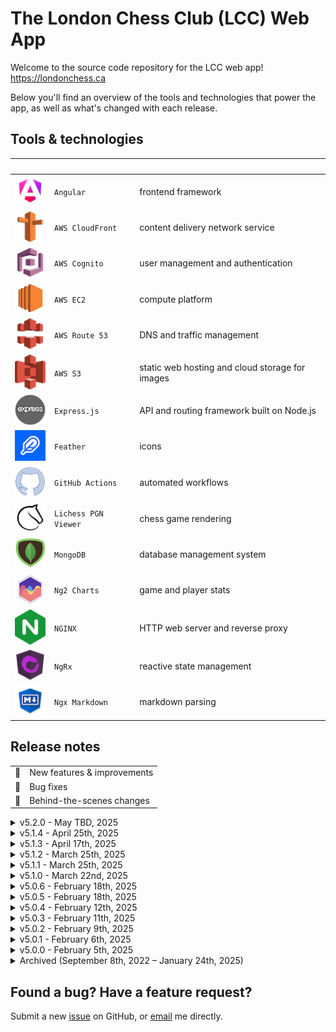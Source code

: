# The London Chess Club (LCC) Web App

Welcome to the source code repository for the LCC web app! <https://londonchess.ca>

Below you'll find an overview of the tools and technologies that power the app, as well as what's changed with each release.

## Tools & technologies

|&nbsp;&nbsp;&nbsp;&nbsp;&nbsp;&nbsp;&nbsp;&nbsp;&nbsp;&nbsp;&nbsp;| | |
|-|-|-|
| [![Angular](readme-icons/angular.png)](https://angular.dev) | `Angular` | frontend framework |
| [![AWS Route 53](readme-icons/aws-route-53.png)](https://aws.amazon.com/route53) | `AWS CloudFront` | content delivery network service |
| [![AWS Cognito](readme-icons/aws-cognito.png)](https://aws.amazon.com/cognito) | `AWS Cognito` | user management and authentication |
| [![AWS EC2](readme-icons/aws-ec2.png)](https://aws.amazon.com/ec2) | `AWS EC2` | compute platform |
| [![AWS Route 53](readme-icons/aws-cloudfront.png)](https://aws.amazon.com/cloudfront) | `AWS Route 53` | DNS and traffic management |
| [![AWS S3](readme-icons/aws-s3.png)](https://aws.amazon.com/s3) | `AWS S3` | static web hosting and cloud storage for images |
| [![Express.js](readme-icons/expressjs.png)](https://expressjs.com) | `Express.js` | API and routing framework built on Node.js |
| [![Feather](readme-icons/feather.png)](https://feathericons.com) | `Feather` | icons |
| [![GitHub Actions](readme-icons/github.png)](https://github.com/features/actions) | `GitHub Actions` | automated workflows |
| [![Lichess PGN Viewer](readme-icons/lichess.png)](https://github.com/lichess-org/pgn-viewer) | `Lichess PGN Viewer` | chess game rendering |
| [![MongoDB](readme-icons/mongodb.png)](https://www.mongodb.com) | `MongoDB` | database management system  |
| [![Ng2 Charts](readme-icons/ng2-charts.png)](https://valor-software.com/ng2-charts) | `Ng2 Charts` | game and player stats |
| [![NGINX](readme-icons/nginx.png)](https://nginx.org/en) | `NGINX` | HTTP web server and reverse proxy |
| [![NgRx](readme-icons/ngrx.png)](https://ngrx.io) | `NgRx` | reactive state management |
| [![Ngx Markdown](readme-icons/ngx-markdown.png)](https://github.com/jfcere/ngx-markdown) | `Ngx Markdown` | markdown parsing |

## Release notes

|     |                                   |
| --- | --------------------------------- |
| 🚀  | New features & improvements       |
| 🐛  | Bug fixes                         |
| 🔧  | Behind-the-scenes changes         |

<details>
<summary>v5.2.0 - May TBD, 2025</summary>

- 🚀 Allow multiple articles, events, and members to be viewed & edited simultaneously in multiple tabs
- 🚀 Add the ability for admins to edit image captions and album titles, as well as to delete photos directly from the Photo Viewer
- 🚀 Create new Lifetime Achievement Awards page to list all past recipients of the award
- 🚀 Support markdown blockquotes in articles
- 🚀 Choose more appropriate icons for some pages
- 🚀 Append `| LCC` to the end of browser tab page titles for all pages except the homepage

</details>

<details>
<summary>v5.1.4 - April 25th, 2025</summary>

- 🔧 Reduce loading spinner limit to 2 seconds
- 🔧 Update some Angular packages

</details>

<details>
<summary>v5.1.3 - April 17th, 2025</summary>

- 🚀 Limit loading spinner to 5 seconds to keep application interactive in the event an API request hangs

</details>

<details>
<summary>v5.1.2 - March 25th, 2025</summary>

- 🚀 Update link to FIDE handbook

</details>

<details>
<summary>v5.1.1 - March 25th, 2025</summary>

- 🚀 Remove 'Active Tournament' and 'Rapid Tournament' event categories with 'Rapid Tournament (25 mins)' and 'Rapid Tournament (40 mins)'; add time control to 'Blitz Tournament' event category for consistency
- 🐛 Fix disabled button colour

</details>

<details>
<summary>v5.1.0 - March 22nd, 2025</summary>

- 🚀 Reorganize club information by incorporating a couple new sections on the About page, and adding raised cards with links on the Home page
- 🚀 Redesign Photo Grid and add support for albums
- 🚀 Improve table layout in About screen leadership section; list new assistant tournament director position under Coordinators
- 🚀 Add new [Code of Conduct](https://londonchess.ca/documents#lcc-code-of-conduct.pdf) document and redact personal information from board meeting documents
- 🚀 Add support for linking to any particular document on Documents page with # URL fragment (e.g. [londonchess.ca/documents#lcc-bylaws.pdf](https://londonchess.ca/documents#lcc-bylaws.pdf))
- 🚀 Add tooltip to document download icons and prevent default browser document reader from opening when clicked
- 🚀 Add a couple new photos from 2025 Rook's Revenge tournament
- 🚀 Increase size of link text and display underline animation when hovering over links
- 🚀 Increase allowable image upload file size to 4MB
- 🚀 Decrease load times by reducing the size of some excessively large static assets downloaded on initial load 
- 🚀 Replace full-width expansion panels on Games Archives page with buttons to make better use of the space
- 🔧 Upgrade to Angular v19.2.2
- 🔧 Upgrade third-party dependencies
- 🔧 Replace 'screen' with 'page' throughout codebase for more consistent naming

</details>

<details>
<summary>v5.0.6 - February 18th, 2025</summary>

- 🔧 Upgrade to Angular v19.1.7
- 🔧 Upgrade third-party dependencies and remove unused ones
- 🔧 Security upgrades

</details>

<details>
<summary>v5.0.5 - February 18th, 2025</summary>

- 🔧 Split Nav component into separate Navigation Bar and User Settings Menu components, and all dropdown-related logic into a dedicated Dropdown directive

</details>

<details>
<summary>v5.0.4 - February 12th, 2025</summary>

- 🔧 Integrate Plausible for outbound links, file downloads, hashed page paths and login button click events

</details>

<details>
<summary>v5.0.3 - February 11th, 2025</summary>

- 🔧 Fix README icons & begin prep work for new Photo Gallery 

</details>

<details>
<summary>v5.0.2 - February 9th, 2025</summary>

- 🚀 Add support for ordered lists and width settings on article images in markdown editor

</details>

<details>
<summary>v5.0.1 - February 6th, 2025</summary>

- 🐛 Minor bug fixes related to Members table sorting, app layout on mobile, and some funny business with icons in this README file

</details>

<details>
<summary>v5.0.0 - February 5th, 2025</summary>

- 🚀 Implement a 'sticky' app header to keep app banners and navigation buttons visible when scrolling down a page
- 🚀 Adjust layout and colour scheme in various places throughout app to remove any inconsistencies and generally improve the user experience (UX) 
- 🚀 Create a custom Date Picker component and implement in Event and Member Form component for date-related inputs
- 🚀 Redesign admin controls and make them accessible via a custom context menu (right-click); add a new bookmark control for a simpler way of adding and removing article bookmarks
- 🚀 Redesign article 'table of contents' section and have it auto-generate anchor links based on subheadings found in the article markdown data
- 🚀 Create a new Image Explorer component to allow admin users to reuse existing articles images and to delete any unused ones from the database
- 🚀 Create a new reusable Overlay service, with built-in mouse & key event listeners
- 🚀 Create a new reusable Dialog component, with a built-in header and further mouse & key event listeners
- 🚀 Redesign tooltips and dialogs, and support layered dialogs for contexts where a confirmation dialog needs to be displayed over another dialog
- 🐛 Prevent page reloads and smoothen scrolling behaviour when accessing anchor links (e.g. the `details` part of an article via `londonchess.ca/article123#details`)
- 🐛 Prevent various bugs that occurred occassionally when working with article banner images
- 🐛 Ensure clicking on admin controls and dialogs does not interact with any components below the overlay
- 🔧 Upgrade to Angular v19
- 🔧 Adapt Schedule, Members and Articles services for the new backend architecture
- 🔧 Move entire authentication flow to the new backend
- 🔧 Convert all frontend date types to either ISO 8601 date strings (standard dates in the format `YYYY-MM-DDTHH:MM:SS`) or `Moment` types in date-heavy contexts where lots of calculations may be needed
- 🔧 Consolidate all components, directives and pipes into more streamlined standalone components
- 🔧 Create custom `range` pipe for easier iteration over consecutive integers in templates
- 🔧 Clean up redundant code in Nav component
- 🔧 Improve error handling and provide more comprehensive error messages to notification toasts for easier debugging when needed
- 🔧 Rename 'Schedule' and 'Club Event' features and components to 'Event' wherever appropriate
- 🔧 Migrate deprecated `@import` rule to `@use`/`@forward` in prepararation for future release of Dart Sass 3.0.0, where `@import` will no longer be available
- 🔧 Migrate deprecated global built-in functions to use explicit `sass:` prefix
- 🔧 Migrate from Jasmine to Jest, and add unit tests for various components, pipes, validators, and utility functions
- 🔧 Update path aliases and remove redundant `.eslintrc` file
- 🔧 Improve efficiency of custom sorting algorithm (used for sorting members, club events and articles), add support for sorting by an additional secondary key, and handle certain edge cases more appropriately

</details>

<details>
<summary style="cursor: pointer">
Archived (September 8th, 2022 – January 24th, 2025)
</summary>

<details>
<summary>v4.1.12 - January 24th, 2025</summary>

- 🚀 Update About page with new membership fees for 2025–2028
- 🚀 Add 'Incremental Plan to Break Even' PDF to Documents

</details>

<details>
<summary style="cursor: pointer">
v4.1.11 - January 4th, 2025
</summary>

- 🚀 Update About page with 2025 executive committee, directors and coordinators
- 🚀 Update City Champion page with result from 2025 Championship 

</details>

<details>
<summary style="cursor: pointer">
v4.1.10 - January 3rd, 2025
</summary>

- 🚀 Add PGNs for LCC Championship Playoffs

</details>

<details>
<summary style="cursor: pointer">
v4.1.9 - November 30th, 2024
</summary>

- 🚀 Re-sort 2024 PGNs

</details>

<details>
<summary style="cursor: pointer">
v4.1.8 - November 30th, 2024
</summary>

- 🚀 Add PGNs for LCC Championship

</details>

<details>
<summary style="cursor: pointer">
v4.1.7 - November 19th, 2024
</summary>

- 🚀 Generate favicons and icons for a wider range of devices and themes
- 🚀 Improve safe mode notice text styling
- 🚀 Improve disabled button styling
- 🐛 Reverse logic of safe mode toggle switch in Member Editor form
- 🐛 Fix bug where a valid member ID in the URL was sometimes interpreted as invalid
- 🐛 Fix bug where sometimes previous event or member would be loaded up when editing

</details>

<details>
<summary style="cursor: pointer">
v4.1.6 - November 18th, 2024
</summary>

- 🔧 Upgrade Angular to `v18.2.12` and update all third-party packages & dev dependencies

</details>

<details>
<summary style="cursor: pointer">
v4.1.5 - November 17th, 2024
</summary>

- 🚀 Add ability to show/hide sensitive information when logged in as admin wherever personal details may be displayed
- 🚀 Improve how image placeholders are handled and prevent layout shifts from occurring during article loading process
- 🚀 Only display edit date on articles which were edited on a different date than the creation date
- 🐛 Always attempt to fetch the latest article, member or club event whenever the page is refreshed
- 🐛 Ensure single quotes appear as expected in article previews on Home and News pages
- 🔧 Simplify a lot of the logic around fetching and updating articles, members and club events

</details>

<details>
<summary style="cursor: pointer">
v4.1.4 - November 2nd, 2024
</summary>

- 🐛 Fix issue in Member Editor preventing new members from being added
- 🔧 Upgrade to Angular v18.1.0 and update some third-party packages

</details>

<details>
<summary style="cursor: pointer">
v4.1.3 - October 31st, 2024
</summary>

- 🚀 Improve links at the bottom of article pages and a few more minor improvements to Article Editor

</details>

<details>
<summary style="cursor: pointer">
v4.1.2 - October 31st, 2024
</summary>

- 🚀 Improve background/text contrast on disabled buttons
- 🚀 Add support for multi-line event descriptions
- 🚀 Various minor improvements to the Article Editor
- 🔧 Improve some naming conventions used throughout codebase

</details>

<details>
<summary style="cursor: pointer">
v4.1.1 - October 28th, 2024
</summary>

- 🚀 Add PGNs for round 7 of LCC Championship

</details>

<details>
<summary style="cursor: pointer">
v4.1.0 - October 23rd, 2024
</summary>

- 🚀 Add a 'Analyze in Lichess' button for games in the Game Archives page which redirects you to Lichess' analysis board with the full PGN loaded
- 🚀 Add 'Analyze this position' text to existing 'Analysis Board' button to help avoid confusion
- 🚀 Display opening and result stats for filtered games
- 🚀 Add support for null paths and tooltips to be passed in to Link component
- 🐛 Prevent left-right arrow keys from controlling scrollbar in the expansion panel when a game is focused since they already control previous/next move in the Lichess PGN Viewer
- 🐛 Add a newline character after the game termination marker, followed by an intentional blank line, to all PGNs in the Game Archives
- 🐛 Ensure embedded images in articles are responsive and are always displayed at max-width 

</details>

<details>
<summary style="cursor: pointer">
v4.0.19 - October 18th, 2024
</summary>

- 🚀 Add PGNs for round 6 of LCC Championship

</details>

<details>
<summary style="cursor: pointer">
v4.0.18 - October 14th, 2024
</summary>

- 🚀 Add PGNs for round 5 of LCC Championship

</details>

<details>
<summary style="cursor: pointer">
v4.0.17 - October 6th, 2024
</summary>

- 🐛 Fix formatting of all PGNs in the Game Archives

</details>

<details>
<summary style="cursor: pointer">
v4.0.16 - October 5th, 2024
</summary>

- 🚀 Add PGNs for round 4 of LCC Championship

</details>

<details>
<summary style="cursor: pointer">
v4.0.15 - October 4th, 2024
</summary>

- 🔧 Configure separate API endpoint for dev & prod environments 

</details>

<details>
<summary style="cursor: pointer">
v4.0.14 - September 28th, 2024
</summary>

- 🐛 Add PGNs for round 3 of LCC Championship (Sections C, D and E)

</details>

<details>
<summary style="cursor: pointer">
v4.0.13 - September 27th, 2024
</summary>

- 🐛 Add PGNs for round 3 of LCC Championship (Sections A and B)
- 🐛 Reduce padding around Lichess PGN Viewer menu options

</details>

<details>
<summary style="cursor: pointer">
v4.0.12 - September 22nd, 2024
</summary>

- 🐛 Update some game PGNs and add remainder of games from second round of LCC Championship
- 🐛 Sort 2024's PGNs by tournament round number

</details>

<details>
<summary style="cursor: pointer">
v4.0.11 - September 20th, 2024
</summary>

- 🐛 Update game PGNs from first round and add some PGNs from second round of LCC Championship

</details>

<details>
<summary style="cursor: pointer">
v4.0.10 - September 13th, 2024
</summary>

- 🐛 Add game PGNs from first round of LCC Championship

</details>

<details>
<summary style="cursor: pointer">
v4.0.9 - September 1st, 2024
</summary>

- 🐛 Ensure article content persists on page reload when composing or editing an article
- 🔧 Clean up some code related to the Loader Service
- 🔧 Update how external and mailto links are configured to better follow [HTML standard](https://html.spec.whatwg.org/multipage/text-level-semantics.html#the-a-element)

</details>

<details>
<summary style="cursor: pointer">
v4.0.8 - August 9th, 2024
</summary>

- 🚀 Update About page

</details>

<details>
<summary style="cursor: pointer">
v4.0.7 - August 5th, 2024
</summary>

- 🚀 Improve admin user authentication error handling and how toast notifications are displayed when the error message is long
- 🐛 Fix bug where Article and Members pages would sometimes hang while loading

</details>

<details>
<summary style="cursor: pointer">
v4.0.6 - August 4th, 2024
</summary>

- 🚀 Display scores next to players' names in the PGN viewer component
- 🚀 Add the ability to filter games in the Game Archives page by first/last name, whether the player was White or Black, and the number of moves 

</details>

<details>
<summary style="cursor: pointer">
v4.0.5 - July 5th, 2024
</summary>

- 🔧 Add step in GitHub action workflow to automatically invalidate CloudFront distribution whenever updating the production website S3

</details>

<details>
<summary style="cursor: pointer">
v4.0.4 - July 2nd, 2024
</summary>

- 🔧 Switch to `pnpm` and set up dedicated GitHub Actions workflows for preview and production static hosting buckets on S3
- 🔧 Set up basic unit tests

</details>

<details>
<summary style="cursor: pointer">
v4.0.3 - June 29th, 2024
</summary>

- 🚀 Remember user's show/hide past events preference in the Schedule component
- 🐛 Ensure browser back button takes you back to the top of the article after navigating to a page anchor via the article's table of contents
- 🐛 Fix Link List component's header colour theming

</details>

<details>
<summary style="cursor: pointer">
v4.0.2 - June 27th, 2024
</summary>

- 🚀 Improve colour contrast in warning toasts
- 🐛 Send prefetch request with appropriate headers to article images API to prevent the need for CORS browser plug-ins when creating/editing articles

</details>

<details>
<summary style="cursor: pointer">
v4.0.1 - June 26th, 2024
</summary>

- 🚀 Some minor styling touch-ups
- 🚀 Only display an article has been edited if it's at least 5 minutes after the creation time
- 🚀 Remove all 'MB' and empty {Fritz} annotations from archived games' PGNs

</details>

<details>
<summary style="cursor: pointer">
v4.0.0 - June 25th, 2024
</summary>

- 🚀 Upgrade to Angular v18
- 🚀 Overhaul redesign of colour theming throughout app
- 🚀 Revamp the user settings dropdown menu (top-right of app header)
- 🚀 Revamp the upcoming event banner (top of screen), and do not show again for at least 24 hours once it's been clicked
- 🚀 Introduce a dark mode, and add ability to toggle theme from the dropdown menu, defaulting to the user's browser preferences
- 🚀 Minor improvements to various UI components: buttons, tooltips, toasts, forms, screen headers, modification info boxes, event alert banners, and the page loading spinner
- 🐛 Fix layout issue on Game Archives page
- 🐛 Fix layout issue in app header when viewing app on a large screen
- 🔧 Simplify some CSS Flex code throughout codebase and remove other redundant/unused styles

</details>

<details>
<summary style="cursor: pointer">
v3.3.2 - May 25th, 2024
</summary>

- 🚀 Add more recent games (from 2017 to 2023) to club game archives
- 🚀 Various minor improvements to spruce up the Game Archives page
- 🐛 Fix a bug which made only a handful of game PGNs accessible in each expansion panel

</details>

<details>
<summary style="cursor: pointer">
v3.3.1 - May 3rd, 2024
</summary>

- 🚀 Add support for linking scheduled club events to an article where more details can be found

</details>

<details>
<summary style="cursor: pointer">
v3.3.0 - May 2nd, 2024
</summary>

- 🚀 Highlight the London Chess Championship event in the new homepage welcome section
- 🚀 Improve styling of notification toasts
- 🐛 Fix a bug which sometimes caused the page to redirect to a 404 error page
- 🐛 Fix a bug which prevented the user from navigating to the same anchor (section) of an article multiple times consecutively
- 🔧 Overhaul redesign of AWS Cognito admin authentication and password change flows

</details>

<details>
<summary style="cursor: pointer">
v3.2.0 - April 30th, 2024
</summary>

- 🚀 Revamp home screen with a more user-friendly layout and links to club's Instagram page and noticeboard on WhatsApp
- 🚀 Improve website SEO by 1) including more meaningful text within `<noscript>` tags for better description in SERPs, 2) using `<h1>` tags in Screen Header component, and 3) adding more meta tags to root index.html file
- 🚀 Dynamically generate metadata and title for each individual screen so that screen-specific titles appear in the browser tab (e.g. tab now says 'Members' when viewing the members table)
- 🔧 Implement module lazy-loading for a quicker initial load
- 🔧 Refactor website routing to split add/edit/view screens as variants of their parent member/article/event screens instead of standalone screens, and create dedicated member/article/event routing modules to handle their routing instead of a single app-level routing module
- 🔧 Refactor club map component to follow best practices with latest Google Maps API changes
- 🔧 Improve console log and error handling

</details>

<details>
<summary style="cursor: pointer">
v3.1.3 - April 24th, 2024
</summary>

- 🚀 Post PDFs of minutes from club's first three board meetings, as well as the club's bylaws
- 🚀 Change scrollbar colour to grey
- 🚀 Change article 'sticky' icon to be a bookmark
- 🐛 Ensure the next club event (in the app banner as well as the highlighted row on the Schedule screen) changes over at 9:00pm EST instead of midnight on Friday UTC time (which is currently equivalent to 7:00pm EST)
- 🔧 Replace `moment.js` library with `moment-timezone`, and improve date formatting algorithm

</details>

<details>
<summary style="cursor: pointer">
v3.1.2 - April 15th, 2024
</summary>

- 🐛 Fix a bug where scheduled club events would get sorted by date in the reverse order

</details>

<details>
<summary style="cursor: pointer">
v3.1.1 - April 14th, 2024
</summary>

- 🚀 Display provisional peak ratings in Members Table in regular `XXXX/X` format instead of converting to `(provisional)` fallback text
- 🐛 Several minor improvements and bug fixes related to article/member/event editing as well as image URL/file retrieval
- 🐛 Fix a bug where the Members Table would unsort itself after a member was edited or deleted

</details>

<details>
<summary style="cursor: pointer">
v3.1.0 - April 14th, 2024
</summary>

- 🚀 Implement article image placeholders and URL source fallbacks for better UX and to help prevent layout shift on page load when an image source is not loadable or unavailable
- 🚀 Keep admin user on the Add Member and Add Event pages after a new item (member/event) has been successfully created, to prevent them from having to re-navigate to the page each time when adding multiple items
- 🚀 Style scrollbars more consistently across app
- 🚀 Add ability to revert chosen article banner image when creating/editing an article
- 🚀 Retain form state on page refresh, and store chosen image's URL in local storage
- 🐛 Fix bug preventing admin user from setting an image on a new article
- 🔧 Major rework of the article image presigned URL/ image file serialization
- 🔧 Implement new navigation flow to help differentiate between deep-linking and page refreshing, which require slightly different page setup logic

</details>

<details>
<summary style="cursor: pointer">
v3.0.12 - April 3rd, 2024
</summary>

- 🐛 Fix bug with article view & edit navigation

</details>

<details>
<summary style="cursor: pointer">
v3.0.11 - April 3rd, 2024
</summary>

- 🐛 Fix some security vulnerabilities

</details>

<details>
<summary style="cursor: pointer">
v3.0.10 - April 2nd, 2024
</summary>

- 🚀 Save working progress in forms so that refreshing the page does not return the form to the item's original state
- 🚀 When linking directly to a 'create' or 'edit' screen for an item that could not be found in the store, make an API call to fetch that item before resorting to redirecting the user to another screen. This will allow the user to send links that take you directly to a specific article - the full collection of articles doesn't need to first be fetched from the database for this to work anymore
- 🐛 Fix bug where non-admin users were able to access certain 'edit' screens (in readonly mode)
- 🔧 Reorganize app's reusable utility functions
- 🔧 Add `type` modifier to certain imports and exports to future-proof app in the event that a transpiler (such as Babel or Vite) is introduced and it becomes unclear which imports/exports should be available at runtime (see: [this article](https://typescript-eslint.io/blog/consistent-type-imports-and-exports-why-and-how/))
- 🔧 Refactor `*ngFor` and `*ngIf` directives to Angular's new `@for` and `@if` control-flow syntax for better DX and a slightly smaller bundle size since the new syntax is built into the template engine
- 🔧 Add `readonly` modifier to all imported types and methods used in templates or help prevent accidental overwrites

</details>

<details>
<summary style="cursor: pointer">
v3.0.9 - March 12th, 2024
</summary>

- 🚀 Add a link in the app footer to the club's Instagram page
- 🚀 Display a loading spinner whenever any database operation takes place, such as updating an article or deleting an event
- 🚀 Change lecture event tag colour to blue to help differentiate from blitz tournament tags
- 🚀 After an article has been published or edited, navigate the admin user to that article instead of the News screen
- 🚀 After an article has been deleted, only navigate the user to the News screen if they're coming from the Article View screen
- 🐛 Ensure members table remains sorted after a create/edit/delete operation has completed
- 🔧 Rename all requesting database actions, changing prefix from 'load' to 'fetch'

</details>

<details>
<summary style="cursor: pointer">
v3.0.8 - March 11th, 2024
</summary>

- 🚀 Add support for linking to sections of article pages
- 🚀 Revert club map back to Google Maps' default red marker styling and improve marker's longitude and latitude co-ordinates
- 🔧 Update Angular Google Maps library to `v17.3.0-rc.0` and replace deprecated `map-marker` with `advanced-map-marker` HTML element

</details>

<details>
<summary style="cursor: pointer">
v3.0.7 - March 10th, 2024
</summary>

- 🐛 Reinstate Angular Service Worker to prevent page from not being found when deep-linking into subroutes such as `/members` or `/news`

</details>

<details>
<summary style="cursor: pointer">
v3.0.6 - March 9th, 2024
</summary>

- 🐛 Fix issue where Members table sometimes hangs when sorting

</details>

<details>
<summary style="cursor: pointer">
v3.0.5 - March 9th, 2024
</summary>

- 🚀 Replace 100-items per page option in paginator component with one that allows user to see _all_ table items at once
- 🐛 Remove the option to install a bootable version of the website, and all ngsw (Angular Service Worker) related code

</details>

<details>
<summary style="cursor: pointer">
v3.0.4 - March 2nd, 2024
</summary>

- 🐛 Fix minor alignment issue in app footer

</details>

<details>
<summary style="cursor: pointer">
v3.0.3 - March 2nd, 2024
</summary>

- 🔧 Test out new website update notification process with change introduced in v3.0.2

</details>

<details>
<summary style="cursor: pointer">
v3.0.2 - March 2nd, 2024
</summary>

- 🐛 No longer force user from refreshing the page when a new version of the website becomes available, and instead only display a notification in the app footer that a new version is available

</details>

<details>
<summary style="cursor: pointer">
v3.0.1 - February 5th, 2024
</summary>

- 🚀 Migrate archived games (1974-2000) from old website
- 🚀 Update City Champion screen with result from 2023 Championship match

</details>

<details>
<summary style="cursor: pointer">
v3.0.0 - January 24th, 2024
</summary>

- 🚀 Upgrade to Angular v17
- 🚀 Show loading spinner over Photo Gallery photo while it loads
- 🚀 Create a PGN viewer widget and use to display archived games in new Game Archives screen
- 🐛 Remove spaces between link text and any punctuation that follows

</details>

<details>
<summary style="cursor: pointer">
v2.2.5 - January 18th, 2024
</summary>

- 🚀 Update main contact email to `welcome@londonchess.ca`

</details>

<details>
<summary style="cursor: pointer">
v2.2.4 - January 17th, 2024
</summary>

- 🚀 Add next/previous image buttons on Photo Gallery screen
- 🔧 Refactor ImageOverlay state as a general Photos state, and add more photo-related actions and selectors

</details>

<details>
<summary style="cursor: pointer">
v2.2.3 - January 17th, 2024
</summary>

- 🚀 Display each member's last update date in the members table
- 🚀 Carry over some markdown table features to the members table (i.e. horizontal scrollbar and larger font sizes)
- 🐛 Fix issue preventing admin user from adding a new member without supplying certain optional properties
- 🐛 Fix paginator tooltip text
- 🔧 Consolidate/remove repeated or no longer used table code

</details>

<details>
<summary style="cursor: pointer">
v2.2.2 - January 12th, 2024
</summary>

- 🐛 Fix various bugs which sometimes prevented an admin user from posting or editing an article
- 🔧 Improve some NgRx action names following v2.2.0's navigation refactor

</details>

<details>
<summary style="cursor: pointer">
v2.2.1 - January 11th, 2024
</summary>

- 🚀 Add fun chess pieces graphic to app header and update header font
- 🚀 Increase number of articles shown on the Home screen from 4 to 5
- 🐛 Prevent tooltips from displaying out of screen's bounds

</details>

<details>
<summary style="cursor: pointer">
v2.2.0 - January 9th, 2024
</summary>

- 🚀 Add ability to open any linkable item in a new tab by ctrl-clicking, and also display URL in browser on hover (previously was only possible on certain standard text links)
- 🚀 Various minor improvements to admin user dropdown component
- 🚀 Scroll to top of screen after toggling past events in the Schedule screen
- 🚀 Brief update on 2023 Championship Match (more details and photos to follow)
- 🔧 Refactor navigation logic throughout app to make better use of Angular's routing features
- 🔧 Leverage NgNeat's `until-destroy` library for a neater way to unsubscribe from observables when a component is destroyed

</details>

<details>
<summary style="cursor: pointer">
v2.1.0 - December 31st, 2023
</summary>

- 🚀 Add support for 'sticky' articles, allowing admins to bump up selected articles to the top of the list
- 🚀 Auto-expire warning toasts (red notifications in bottom-left of screen) just as with success toasts
- 🚀 Navigate to Home screen when clicking on either London Chess Club logo or text in main app header, and always in the current browser tab
- 🐛 Fix bug causing unsaved changes dialog from appearing when editing an article, even when it was returned to its original state
- 🐛 Fix some broken links on the About screen, and make sure they open up in a new tab when expected

</details>

<details>
<summary style="cursor: pointer">
v2.0.4 - December 23rd, 2023
</summary>

- 🐛 Fix some layout issues on Article Viewer screen
- 🐛 Fix timezone of default 'created by' & 'last edited by' dates for member edits when value is not found in database
- 🔧 Revert table width hacks in Markdown Renderer component now that layout has been corrected

</details>

<details>
<summary style="cursor: pointer">
v2.0.3 - December 22nd, 2023
</summary>

- 🐛 Fix some typos on the About screen
- 🐛 Ensure article banner images can be fetched through both HTTP and HTTPS and on all environments

</details>

<details>
<summary style="cursor: pointer">
v2.0.2 - December 20th, 2023
</summary>

- 🔧 Revert changes made in v2.0.1 to test out effects of the directive in the `index.html`

</details>

<details>
<summary style="cursor: pointer">
v2.0.1 - December 20th, 2023
</summary>

- 🐛 Use `upgrade-insecure-requests` directive to ensure article images endpoint can be reached via HTTP on both staging and prod environments

</details>

<details>
<summary style="cursor: pointer">
v2.0.0 - December 20th, 2023
</summary>

- 🚀 Make adjustments to this README.md prior to v2.0.0 launch
- 🚀 Move About screen to after Home screen in the navigation tabs
- 🚀 Improve About screen layout and content
- 🚀 Display only future events in Schedule by default, with an option to show past events
- 🐛 Fix issue which prevented article banner images from being fetched using secure connection (HTTPS protocol)
- 🐛 Correct club event date-time tiemzone calculations which were causing Thursday club event dates to show up as Wednesday
- 🐛 Fix Angular Service Worker issues when app is running on a production environment
- 🐛 Fix bug which prevented form validation icon from appearing in Create/Edit Event screen
- 🔧 Split `utils.ts` into more categorized util files, and leverage `moment.js` library for better date-time calculations

</details>

<details>
<summary style="cursor: pointer">
v1.6.8-beta - December 19th, 2023
</summary>

- 🚀 Update content on About screen
- 🚀 Update content on Champion screen
- 🐛 Fix password change bug
- 🔧 Update `manifest.webmanifest` file

</details>

<details>
<summary style="cursor: pointer">
v1.6.7-beta - December 18th, 2023
</summary>

- 🚀 Make member's year of birth field visible only to admins
- 🐛 Correct peak rating calculation for when a member's rating is edited
- 🐛 Ensure current date in new member empty form template correctly uses local timezone and not UTC time

</details>

<details>
<summary style="cursor: pointer">
v1.6.6-beta - December 17th, 2023
</summary>

- 🚀 Add a 'report a bug' link to the website footer
- 🚀 Limit banner image height so that it doesn't expand too much on larger screens
- 🐛 Fix bug preventing new banner images from being uploaded in some scenarios

</details>

<details>
<summary style="cursor: pointer">
v1.6.5-beta - December 16th, 2023
</summary>

- 🚀 Add support for hyperlinks and bullet points in article bodies
- 🚀 Minor revamping of home screen, about screen, and app header
- 🚀 Update some static content on about screen
- 🐛 Fix some minor layout bugs in Article Grid component
- 🐛 Fix bug causing unsaved changes modal to appear after successfully updating a member
- 🐛 Display correct 6:00 PM start time in banner alert message

</details>

<details>
<summary style="cursor: pointer">
v1.6.4-beta - December 12th, 2023
</summary>

- 🚀 Sort articles based on creation date
- 🚀 Hide more markdown characters from article body preview in Article Grid
- 🐛 Only show article edit date if different from creation date
- 🐛 Ensure new lines are at least preserved with HTML 'break' tags for now

</details>

<details>
<summary style="cursor: pointer">
v1.6.3-beta - December 10th, 2023
</summary>

- 🚀 Update schedule event types; add icon beside championship type
- 🐛 Fix various small bugs in Event Form component

</details>

<details>
<summary style="cursor: pointer">
v1.6.2-beta - December 9th, 2023
</summary>

- 🚀 Improve styling on divider lines used throughout app
- 🐛 Fix layout of Modification Info component, particularly for small devices
- 🐛 Fix bug where the create/edit member form incorrectly detected changes in the member's details

</details>

<details>
<summary style="cursor: pointer">
v1.6.1-beta - December 9th, 2023
</summary>

- 🐛 Fix bug causing embedded tables in articles to mess up the screen layout

</details>

<details>
<summary style="cursor: pointer">
v1.6.0-beta - December 7th, 2023
</summary>

- 🚀 Revamp top-right dropdown user menu
- 🚀 In the admin-only article/event/member edit forms, display author's name next to each article/event/member; display in the new user dropdown menu as well
- 🚀 Various minor layout improvements in form and toaster components
- 🔧 Improve user login and Cognito auth flow
- 🔧 Overhaul refactor of item creation and update dates to support JS Date objects, as well as store and read items' new creation & update details

</details>

<details>
<summary style="cursor: pointer">
v1.5.3-beta - December 2nd, 2023
</summary>

- 🚀 Improve modal (pop-up) button colour scheme
- 🐛 Fix bug where long links in the article body would break the layout on small devices

</details>

<details>
<summary style="cursor: pointer">
v1.5.2-beta - December 1st, 2023
</summary>

- 🔧 Increase production budgets in `angular.json` to accomodate for the new icon library

</details>

<details>
<summary style="cursor: pointer">
v1.5.1-beta - December 1st, 2023
</summary>

- 🚀 Add support for LCC-styled markdown tables in articles' content section
- 🚀 Replace CDS with Angular Feather library for icons
- 🚀 Increase limit on article body length and align text left in markdown preview section of Article Editor
- 🐛 Prevent user menu dropdown icon from displaying above the image previews when an image is selected in the Photo Gallery
- 🔧 Remove all dependencies to Clarity Design System library and replace with a more lightweight alternative solutions jfor icons

</details>

<details>
<summary style="cursor: pointer">
v1.5.0-beta - December 1st, 2023
</summary>

- 🚀 Add support for markdown in articles!
- 🐛 Fix various minor layout bugs on News and Photo Gallery screens
- 🐛 Restrict article banner image size to 1MB to ensure image uploads do not fail
- 🐛 Ensure dates used to determine upcoming events are compared correctly
- 🔧 Clean up various warnings showing up in the console, related to issues with the webmanifest and common JS packages

</details>

<details>
<summary style="cursor: pointer">
v1.4.5-beta - November 22nd, 2023
</summary>

- 🐛 Fix various minor bugs on Photo Gallery screen

</details>

<details>
<summary style="cursor: pointer">
v1.4.4-beta - November 22nd, 2023
</summary>

- 🚀 Improve typography and layout of Schedule and Nav components
- 🚀 Add more photos and archive links to Photo Gallery screen
- 🚀 Improve styling of 'secondary' buttons throughout app
- 🐛 Fix various minor bugs on Article Editor and Article Viewer screens
- 🔧 Revamp this `README` file and issue tickets for upcoming full release (v2.0.0)
- 🔧 Reorganize `layout` style partials

</details>

<details>
<summary style="cursor: pointer">
v1.4.3-beta - November 19th, 2023
</summary>

- 🚀 Display next event as a banner with option to link to that particular event on the Schedule screen
- 🚀 Improve how images are displayed on small devices
- 🚀 Add more event categories and only display upcoming events on the Home screen
- 🐛 Ensure admin control buttons don't propagate and trigger click events on their parent components
- 🔧 Create a `formatDate` pipe that invokes the `formatDate` utility function

</details>

<details>
<summary style="cursor: pointer">
v1.4.2-beta - November 16th, 2023
</summary>

- 🚀 Automatically log in after a successful password change, redirect user to Home screen, and hide sensitive information from Redux Devtools
- 🐛 Fix bug preventing user from accessing add member, add article and add event screens
- 🐛 Fix bug causing 'Last edited: Invalid Date' to be displayed after creating a new article

</details>

<details>
<summary style="cursor: pointer">
v1.4.1-beta - November 15th, 2023
</summary>

- 🚀 Add tables for executive committee and board of directors
- 🚀 Fix table column widths for all breakpoints to prevent layout shifts when sorting and awkward gaps between columns
- 🐛 Fix some small layout bugs on Champion screen
- 🐛 Fix bug preventing user menu to open

</details>

<details>
<summary style="cursor: pointer">
v1.4.0-beta - November 13th, 2023
</summary>

- 🚀 Overhaul layout upgrades on all screens
- 🔧 Implement power-of-2 't-shirt size' naming conventions for spacing style rules, including paddings, margins and flex gaps
- 🔧 Update some copy
- 🔧 Remove unnecessary/ unused style sheet partials

</details>

<details>
<summary style="cursor: pointer">
v1.3.3-beta - November 5th, 2023
</summary>

- 🚀 Update production environment variable for article images endpoint to not include port number now that nginx reverse proxy is set up

</details>

<details>
<summary style="cursor: pointer">
v1.3.2-beta - November 4th, 2023
</summary>

- 🚀 Update production environment variable for article images endpoint to use IP address of server running on the new EC2 instance

</details>

<details>
<summary style="cursor: pointer">
v1.3.1-beta - November 1st, 2023
</summary>

- 🔧 Update `README` and `.gitignore` files

</details>

<details>
<summary style="cursor: pointer">
v1.3.0-beta - October 30th, 2023
</summary>

- 🚀 Support banner images for articles
- 🚀 Create an Article Viewer screen to display the entire article whenever one is selected in the Article Grid
- 🚀 Remove unnecessary 'subtitle' field
- 🚀 Improve screen layouts for XL-wide devices
- 🚀 Improve truncation logic and support truncation by line count
- 🚀 Modify all toast titles to make them more distinct from notification descriptions directly below
- 🐛 Fix bug causing forms to submit twice when using the 'enter' key
- 🐛 Fix bug preventing new password from being sent to the server

- 🔧 Use generic types for `ServiceResponse`'s payload property for better type safety

</details>

<details>
<summary style="cursor: pointer">
v1.2.0-beta - October 4th, 2023
</summary>

- 🚀 Support submitting via 'enter' key in all forms
- 🚀 Add ability to return to the previous screen and request a new code after an email has already been entered
- 🐛 Revert changes to algorithm of 'kebabize' helper function, ensuring that the correct CSS classes are added in the Members Table component
- 🐛 Ensure all validator functions work as expected again, after major code refactor in the previous release

- 🔧 Simplify handling of form validation messages

</details>

<details>
<summary style="cursor: pointer">
v1.1.0-beta - August 31st, 2023
</summary>

- 🚀 Embed Google Maps map of club location
- 🔧 Enforce strict typing and apply better formatting in all files using new ESLint, Prettier and Beautify set up
- 🔧 Update and clean up this `README` file
- 🔧 Ensure all functions have an explicit return type

</details>

<details>
<summary style="cursor: pointer">
v1.0.0-beta - September 26th, 2022
</summary>

- 🐛 Revert accidental removal of DevTools module property 'logOnly' to re-disable all but logs when in a production environment
- 🔧 Clean up comments throughout codebase
- 🔧 Add any missing information to this `README` file

</details>

<details>
<summary style="cursor: pointer">
v0.8.2-alpha - September 22nd, 2022
</summary>

- 🚀 Add 'date created' and 'date edited' information to article cards
- 🚀 Improve date formatting in schedule component
- 🚀 Centre admin control links displayed above the schedule, members, and article grid components
- 🚀 Sanitize any actions in NgRx DevTools that include sensitive information
- 🔧 Remove any unused code from article grid and article form components and resize the cards that make up the article grid
- 🔧 Clean up `.gitignore` file

</details>

<details>
<summary style="cursor: pointer">
v0.8.1-alpha - September 13th, 2022
</summary>

- 🚀 Implement custom trackBy function to improve performance of ngFor directive's tracking algorithm
- 🐛 Correct faulty date format conversions used in schedule component
- 🔧 Wrap `createEffect()` callbacks with `return` for easier debugging

</details>

<details>
<summary style="cursor: pointer">
v0.8.0-alpha - September 8th, 2022
</summary>

- 🚀 Integrate an NgRx (redux-based) infrastructure for state management
- 🚀 Integrate various backend solutions through AWS, including: DynamoDB for a NoSQL database, Cognito and IAM for user authentication and authorization, API Gateway and Lambda functions for HTTP request manipulation and routing, S3 for static hosting, CodeBuild for an automated CI/CD pipeline triggered directly by GitHub PR merges, and Route 53 and CloudFront for DNS record management, CDN services, and traffic management
- 🚀 Implement an assortment of basic UI/UX features, such as toast notifications, modals (pop-ups) for action confirmation, an alert bar at the top of the screen, and a loading spinner for when data is being fetched from the database
- 🚀 Implement a standard nav bar to route to the various screens available, including an icon-only view on smaller devices, and a user account section to house any account-specific information and actions
- 🚀 Implement user sign up, login, and change password flows, granting LCC committee members admin access to perform Create, Read, Update and Delete (CRUD) actions on any data which is regularly updated: currently members, articles, and scheduled events
- 🚀 Implement basic members table and paginator components, fully fitted with sorting and filtering algorithms
- 🚀 _(Work in progress)_ Implement basic database CRUD functionality and a responsive grid layout for articles
- 🚀 Implement basic CRUD functionality and a responsive table layout for all club events stored in the database
- 🚀 Create a responsive grid layout to organize the most commonly sought information about the club
- 🚀 Create a responsive grid layout to house photos from club meetings and club-organized events, including the functionality to enlarge photos in an image overlay 'preview' mode
- 🚀 Create a responsive grid layout to showcase only the most pertinent information from other screens (such as only the next 4 events from the schedule, and a more limited amount of photos from the photo gallery)

</details>
</details>

## Found a bug? Have a feature request?

Submit a new [issue](https://github.com/mwiraszka/LondonChessClub/issues) on GitHub, or [email](mailto:michal@londonchess.ca?subject=LCC%20Website) me directly.
